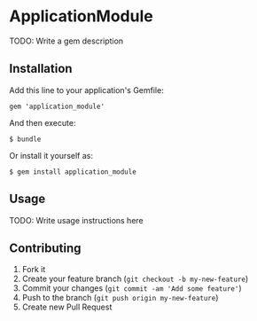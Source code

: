 # ApplicationModule

TODO: Write a gem description

## Installation

Add this line to your application's Gemfile:

    gem 'application_module'

And then execute:

    $ bundle

Or install it yourself as:

    $ gem install application_module

## Usage

TODO: Write usage instructions here

## Contributing

1. Fork it
2. Create your feature branch (`git checkout -b my-new-feature`)
3. Commit your changes (`git commit -am 'Add some feature'`)
4. Push to the branch (`git push origin my-new-feature`)
5. Create new Pull Request
